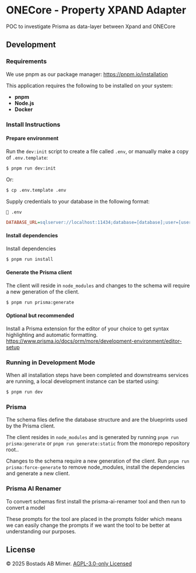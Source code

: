 # ONECore - Property XPAND Adapter

POC to investigate Prisma as data-layer between Xpand and ONECore

## Development

### Requirements

We use pnpm as our package manager: https://pnpm.io/installation

This application requires the following to be installed on your system:

- **pnpm**
- **Node.js**
- **Docker**

### Install Instructions

#### Prepare environment

Run the `dev:init` script to create a file called `.env`, or manually make a copy of `.env.template`:

```sh
$ pnpm run dev:init
```

Or:

```sh
$ cp .env.template .env
```

Supply credentials to your database in the following format:

`📄 .env`

```ini
DATABASE_URL=sqlserver://localhost:11434;database=[database];user=[user];password=[password];encrypt=true;trustServerCertificate=true
```

#### Install dependencies

Install dependencies

```sh
$ pnpm run install
```

#### Generate the Prisma client

The client will reside in `node_modules` and changes to the schema will require a new generation of the client.

```sh
$ pnpm run prisma:generate
```

#### Optional but recommended

Install a Prisma extension for the editor of your choice to get syntax highlighting and automatic formatting. https://www.prisma.io/docs/orm/more/development-environment/editor-setup

### Running in Development Mode

When all installation steps have been completed and downstreams services are running, a local development instance can be started using:

```sh
$ pnpm run dev
```

### Prisma

The schema files define the database structure and are the blueprints used by the Prisma client.

The client resides in `node_modules` and is generated by running `pnpm run prisma:generate` or `pnpm run generate:static` from the monorepo repository root..

Changes to the schema require a new generation of the client. Run `pnpm run prisma:force-generate` to remove node_modules, install the dependencies and generate a new client.

### Prisma AI Renamer

To convert schemas first install the prisma-ai-renamer tool and then run to convert a model

These prompts for the tool are placed in the prompts folder which means we can easily change the prompts if we want the tool to be better at understanding our purposes.

## License

© 2025 Bostads AB Mimer. [AGPL-3.0-only Licensed](./LICENSE)
